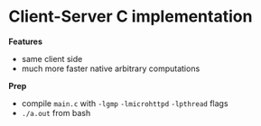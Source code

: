 # Client-Server C implementation

**Features**
- same client side
- much more faster native arbitrary computations

**Prep**
- compile `main.c` with `-lgmp` `-lmicrohttpd` `-lpthread` flags 
- `./a.out` from bash
